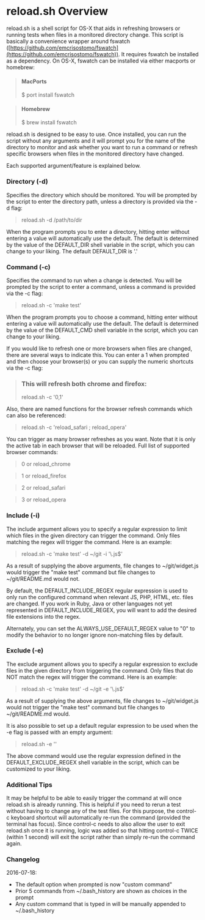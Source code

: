 # reload.sh Overview

reload.sh is a shell script for OS-X that aids in refreshing browsers or running tests when files
in a monitored directory change. This script is basically a convenience wrapper
around fswatch ([https://github.com/emcrisostomo/fswatch](https://github.com/emcrisostomo/fswatch)). It requires fswatch
be installed as a dependency. On OS-X, fswatch can be installed via either macports or homebrew:


> #### MacPorts
> $ port install fswatch

> #### Homebrew
> $ brew install fswatch


reload.sh is designed to be easy to use. Once installed, you can run the script
without any arguments and it will prompt you for the name of the directory to
monitor and ask whether you want to run a command or refresh specific browsers
when files in the monitored directory have changed. 

Each supported argument/feature is explained below.

### Directory (-d)
Specifies the directory which should be monitored. You will be prompted by the
script to enter the directory path, unless a directory is provided via the -d
flag:

> reload.sh -d /path/to/dir

When the program prompts you to enter a directory, hitting enter without entering
a value will automatically use the default. The default is determined by the value
of the DEFAULT_DIR shell variable in the script, which you can change to your
liking. The default DEFAULT_DIR is '.'


### Command (-c)
Specifies the command to run when a change is detected. You will be prompted by the
script to enter a command, unless a command is provided via the -c flag:

> reload.sh -c 'make test'

When the program prompts you to choose a command, hitting enter without entering
a value will automatically use the default. The default is determined by the value
of the DEFAULT_CMD shell variable in the script, which you can change to your
liking.

If you would like to refresh one or more browsers when files are changed, there
are several ways to indicate this. You can enter a 1 when prompted and then choose
your browser(s) or you can supply the numeric shortcuts via the -c flag:

> ### This will refresh both chrome and firefox:
> reload.sh -c '0,1'

Also, there are named functions for the browser refresh commands which can also
be referenced:

> reload.sh -c 'reload\_safari ; reload\_opera'

You can trigger as many browser refreshes as you want. Note that it is only the
active tab in each browser that will be reloaded. Full list of supported browser commands:

> 0 or reload\_chrome

> 1 or reload\_firefox

> 2 or reload\_safari

> 3 or reload\_opera


### Include (-i)

The include argument allows you to specify a regular expression to limit which
files in the given directory can trigger the command. Only files matching the
regex will trigger the command. Here is an example:

> reload.sh -c 'make test' -d ~/git -i '\\.js$'

As a result of supplying the above arguments, file changes to ~/git/widget.js
would trigger the "make test" command but file changes to ~/git/README.md would
not.

By default, the DEFAULT\_INCLUDE\_REGEX regular expression is used to
only run the configured command when relevant JS, PHP, HTML, etc. files are changed.
If you work in Ruby, Java or other languages not yet represented in DEFAULT\_INCLUDE\_REGEX,
you will want to add the desired file extensions into the regex.

Alternately, you can set the ALWAYS\_USE\_DEFAULT\_REGEX value to "0" to
modify the behavior to no longer ignore non-matching files by default.

### Exclude (-e)

The exclude argument allows you to specify a regular expression to exclude
files in the given directory from triggering the command. Only files that do
NOT match the regex will trigger the command. Here is an example:

> reload.sh -c 'make test' -d ~/git -e '\\.js$'

As a result of supplying the above arguments, file changes to ~/git/widget.js
would not trigger the "make test" command but file changes to ~/git/README.md would.

It is also possible to set up a default regular expression to be used
when the -e flag is passed with an empty argument:

> reload.sh -e ''

The above command would use the regular expression defined in the
DEFAULT\_EXCLUDE\_REGEX shell variable in the script, which can be customized
to your liking.

### Additional Tips

It may be helpful to be able to easily trigger the command at will once reload.sh is
already running. This is helpful if you need to rerun a test without having to
change any of the test files. For this purpose, the control-c keyboard shortcut
will automatically re-run the command (provided the terminal has focus). Since
control-c needs to also allow the user to exit reload.sh once it is running, logic
was added so that hitting control-c TWICE (within 1 second) will exit the script
rather than simply re-run the command again.

### Changelog

2016-07-18: 

* The default option when prompted is now "custom command"
* Prior 5 commands from ~/.bash_history are shown as choices in the prompt
* Any custom command that is typed in will be manually appended to ~/.bash_history
 

